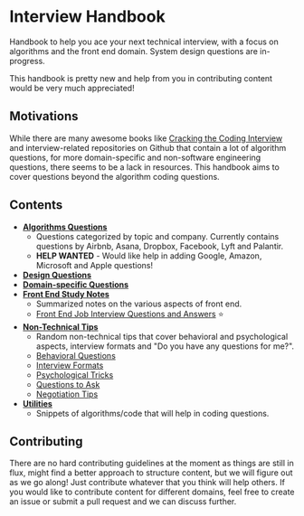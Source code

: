 # Interview Handbook

Handbook to help you ace your next technical interview, with a focus on algorithms and the front end domain. System design questions are in-progress.

This handbook is pretty new and help from you in contributing content would be very much appreciated!

## Motivations

While there are many awesome books like [Cracking the Coding Interview](http://www.crackingthecodinginterview.com/) and interview-related repositories on Github that contain a lot of algorithm questions, for more domain-specific and non-software engineering questions, there seems to be a lack in resources. This handbook aims to cover questions beyond the algorithm coding questions.

## Contents

- **[Algorithms Questions](algorithms)**
  - Questions categorized by topic and company. Currently contains questions by Airbnb, Asana, Dropbox, Facebook, Lyft and Palantir.
  - **HELP WANTED** - Would like help in adding Google, Amazon, Microsoft and Apple questions!
- **[Design Questions](design)**
- **[Domain-specific Questions](domain)**
- **[Front End Study Notes](front-end)**
  - Summarized notes on the various aspects of front end.
  - [Front End Job Interview Questions and Answers](front-end/interview-questions.md) ⭐
- **[Non-Technical Tips](non-technical)**
  - Random non-technical tips that cover behavioral and psychological aspects, interview formats and "Do you have any questions for me?".
  - [Behavioral Questions](non-technical/behavioral.md)
  - [Interview Formats](non-technical/format.md)
  - [Psychological Tricks](non-technical/psychological.md)
  - [Questions to Ask](non-technical/questions-to-ask.md)
  - [Negotiation Tips](non-technical/negotiation.md)
- **[Utilities](utilities)**
  - Snippets of algorithms/code that will help in coding questions.

## Contributing

There are no hard contributing guidelines at the moment as things are still in flux, might find a better approach to structure content, but we will figure out as we go along! Just contribute whatever that you think will help others. If you would like to contribute content for different domains, feel free to create an issue or submit a pull request and we can discuss further.
